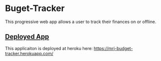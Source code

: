 # Buget-Tracker

This progressive web app allows a user to track their finances on or offline.

## [Deployed App](https://mrj-budget-tracker.herokuapp.com/)

This applicaiton is deployed at heroku here: https://mrj-budget-tracker.herokuapp.com/